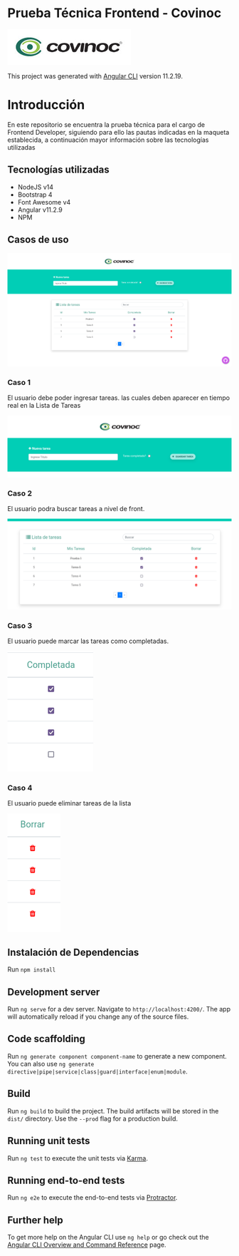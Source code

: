 # Prueba Técnica Frontend - Covinoc

![alt text](./src/assets/images/logo-covinoc-home.jpg)

This project was generated with [Angular CLI](https://github.com/angular/angular-cli) version 11.2.19.

# Introducción

En este repositorio se encuentra la prueba técnica para el cargo de Frontend Developer,
siguiendo para ello las pautas indicadas en la maqueta establecida, a continuación mayor información
sobre las tecnologías utilizadas

## Tecnologías utilizadas
* NodeJS v14
* Bootstrap 4
* Font Awesome v4
* Angular v11.2.9
* NPM

## Casos de uso

![alt text](./src/assets/images/case_completed.png)

### Caso 1

El usuario debe poder ingresar tareas. las cuales deben aparecer en tiempo real en la Lista de Tareas

![alt text](./src/assets/images/case_1.png)

### Caso 2

El usuario podra buscar tareas a nivel de front.

![alt text](./src/assets/images/case_2.png)

### Caso 3

El usuario puede marcar las tareas como completadas.

![alt text](./src/assets/images/case_3.png)

### Caso 4

El usuario puede eliminar tareas de la lista

![alt text](./src/assets/images/case_4.png)


## Instalación de Dependencias
Run `npm install`

## Development server

Run `ng serve` for a dev server. Navigate to `http://localhost:4200/`. The app will automatically reload if you change any of the source files.

## Code scaffolding

Run `ng generate component component-name` to generate a new component. You can also use `ng generate directive|pipe|service|class|guard|interface|enum|module`.

## Build

Run `ng build` to build the project. The build artifacts will be stored in the `dist/` directory. Use the `--prod` flag for a production build.

## Running unit tests

Run `ng test` to execute the unit tests via [Karma](https://karma-runner.github.io).

## Running end-to-end tests

Run `ng e2e` to execute the end-to-end tests via [Protractor](http://www.protractortest.org/).

## Further help

To get more help on the Angular CLI use `ng help` or go check out the [Angular CLI Overview and Command Reference](https://angular.io/cli) page.
